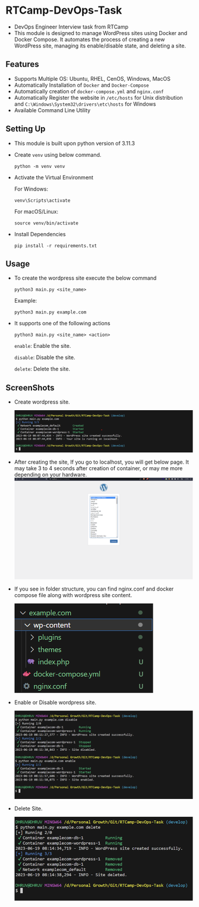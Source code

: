 # RTCamp-DevOps-Task
- DevOps Engineer Interview task from RTCamp
- This module is designed to manage WordPress sites using Docker and Docker Compose. It automates the process of creating a new WordPress site, managing its enable/disable state, and deleting a site.

## Features

- Supports Multiple OS: Ubuntu, RHEL, CenOS, Windows, MacOS 
- Automatically Installation of `Docker` and `Docker-Compose`
- Automatically creation of `docker-compose.yml` and `nginx.conf`
- Automatically Register the website in `/etc/hosts` for Unix distribution and `C:\Windows\System32\drivers\etc\hosts` for Windows
- Available Command Line Utility

## Setting Up

- This module is built upon python version of 3.11.3
- Create `venv` using below command.
    ```
    python -m venv venv
    ```
- Activate the Virtual Environment

    For Windows:
    ```
    venv\Scripts\activate
    ```

    For macOS/Linux:
    ```
    source venv/bin/activate
    ```
- Install Dependencies
    ```
    pip install -r requirements.txt
    ```

## Usage
- To create the wordpress site execute the below command
    ```
    python3 main.py <site_name>
    ```
    Example:
    ```
    python3 main.py example.com
    ```
- It supports one of the following actions 
    ```
    python3 main.py <site_name> <action>
    ```
    `enable`: Enable the site.

    `disable`: Disable the site.
    
    `delete`: Delete the site.

## ScreenShots

- Create wordpress site.

    <img src="https://github.com/imdhruv99/RTCamp-DevOps-Task/blob/main/images/create_wordpress_site.png" title="Python create command">

- After creating the site, If you go to localhost, you will get below page. It may take 3 to 4 seconds after creation of container, or may me more depending on your hardware.
    <img src="https://github.com/imdhruv99/RTCamp-DevOps-Task/blob/main/images/wordpress_site_on_localhost.png" title="Wordpress site on localhost">

- If you see in folder structure, you can find nginx.conf and docker compose file along with wordpress site content.

    <img src="https://github.com/imdhruv99/RTCamp-DevOps-Task/blob/main/images/wordpress_site_folder.png" title="Wordpress site folder structure">

- Enable or Disable wordpress site.

    <img src="https://github.com/imdhruv99/RTCamp-DevOps-Task/blob/main/images/enable_disable.png" title="Enable Disable Action">

- Delete Site.

    <img src="https://github.com/imdhruv99/RTCamp-DevOps-Task/blob/main/images/delete.png" title="Delete Site">

